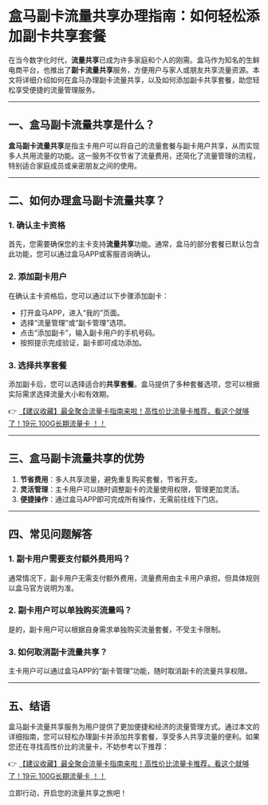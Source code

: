 # 盒马副卡流量共享办理指南：如何轻松添加副卡共享套餐

在当今数字化时代，**流量共享**已成为许多家庭和个人的刚需。盒马作为知名的生鲜电商平台，也推出了**副卡流量共享**服务，方便用户与家人或朋友共享流量资源。本文将详细介绍如何在盒马办理副卡流量共享，以及如何添加副卡共享套餐，助您轻松享受便捷的流量管理服务。

---

## 一、盒马副卡流量共享是什么？

**盒马副卡流量共享**是指主卡用户可以将自己的流量套餐与副卡用户共享，从而实现多人共用流量的功能。这一服务不仅节省了流量费用，还简化了流量管理的流程，特别适合家庭成员或亲密朋友之间的使用。

---

## 二、如何办理盒马副卡流量共享？

### 1. 确认主卡资格
首先，您需要确保您的主卡支持**流量共享**功能。通常，盒马的部分套餐已默认包含此功能，您可以通过盒马APP或客服咨询确认。

### 2. 添加副卡用户
在确认主卡资格后，您可以通过以下步骤添加副卡：
- 打开盒马APP，进入“我的”页面。
- 选择“流量管理”或“副卡管理”选项。
- 点击“添加副卡”，输入副卡用户的手机号码。
- 按照提示完成验证，副卡即可成功添加。

### 3. 选择共享套餐
添加副卡后，您可以选择适合的**共享套餐**。盒马提供了多种套餐选项，您可以根据实际需求选择流量大小和有效期。

👉 [【建议收藏】最全聚合流量卡指南来啦！高性价比流量卡推荐，看这个就够了！19元 100G长期流量卡 ！！](https://bit.ly/Liuliangka)

---

## 三、盒马副卡流量共享的优势

1. **节省费用**：多人共享流量，避免重复购买套餐，节省开支。
2. **灵活管理**：主卡用户可以随时调整副卡的流量使用权限，管理更加灵活。
3. **便捷操作**：通过盒马APP即可完成所有操作，无需前往线下门店。

---

## 四、常见问题解答

### 1. 副卡用户需要支付额外费用吗？
通常情况下，副卡用户无需支付额外费用，流量费用由主卡用户承担。但具体规则以盒马官方说明为准。

### 2. 副卡用户可以单独购买流量吗？
是的，副卡用户可以根据自身需求单独购买流量套餐，不受主卡限制。

### 3. 如何取消副卡流量共享？
主卡用户可以通过盒马APP的“副卡管理”功能，随时取消副卡的流量共享权限。

---

## 五、结语

盒马副卡流量共享服务为用户提供了更加便捷和经济的流量管理方式。通过本文的详细指南，您可以轻松办理副卡并添加共享套餐，享受多人共享流量的便利。如果您还在寻找高性价比的流量卡，不妨参考以下推荐：

👉 [【建议收藏】最全聚合流量卡指南来啦！高性价比流量卡推荐，看这个就够了！19元 100G长期流量卡 ！！](https://bit.ly/Liuliangka)

立即行动，开启您的流量共享之旅吧！